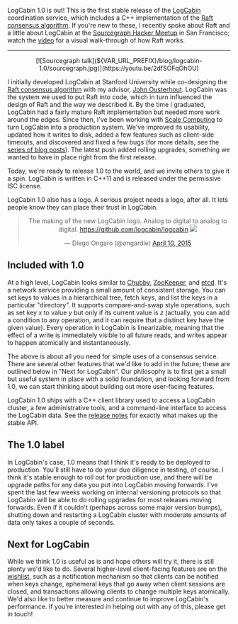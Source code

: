 LogCabin 1.0 is out! This is the first stable release of the
[LogCabin](https://github.com/logcabin/logcabin) coordination service, which
includes a C++ implementation of the
[Raft consensus algorithm](https://raft.github.io). If you're new
to these, I recently spoke about Raft and a little about LogCabin at the
[Sourcegraph Hacker
Meetup](https://www.meetup.com/Sourcegraph-Hacker-Meetup/events/221199291/) in
San Francisco; watch the [video](https://youtu.be/2dfSOFqOhOU) for a visual
walk-through of how Raft works.

---

<center>
[![Sourcegraph talk](${VAR_URL_PREFIX}/blog/logcabin-1.0/sourcegraph.jpg)](https://youtu.be/2dfSOFqOhOU)
</center>

I initially developed LogCabin at Stanford University while co-designing the
[Raft consensus algorithm](https://raft.github.io) with my advisor,
[John Ousterhout](https://web.stanford.edu/~ouster/). LogCabin was the system
we used to put Raft into code, which in turn influenced the design of Raft and
the way we described it. By the time I graduated, LogCabin had a fairly mature
Raft implementation but needed more work around the edges. Since then, I've
been working with [Scale Computing](https://www.scalecomputing.com/) to turn
LogCabin into a production system. We've improved its usability, updated how it
writes to disk, added a few features such as client-side timeouts, and
discovered and fixed a few bugs (for more details, see the [series of blog
posts](${URL_PREFIX}/blog/+logcabin/)). The latest push added rolling
upgrades, something we wanted to have in place right from the first release.

Today, we're ready to release 1.0 to the world, and we invite others to give it
a spin. LogCabin is written in C++11 and is released under the permissive ISC
license.

LogCabin 1.0 also has a logo. A serious project needs a logo, after all. It
lets people know they can place their trust in LogCabin.

<center>
<blockquote>
<p>
The making of the new LogCabin logo. Analog to digital to analog to digital.
<a href="https://github.com/logcabin/logcabin">https://github.com/logcabin/logcabin</a>
<img src="${VAR_URL_PREFIX}/blog/logcabin-1.0/logo.gif" style="max-width: calc(100% - 20px)" />
</p>
&mdash; Diego Ongaro (@ongardie)
<a href="https://twitter.com/ongardie/status/586396192835153921">April 10, 2015</a>
</blockquote>
</center>

Included with 1.0
-----------------

At a high level, LogCabin looks similar to
[Chubby](https://research.google/pubs/pub27897/),
[ZooKeeper](https://zookeeper.apache.org/), and
[etcd](https://github.com/etcd-io/etcd). It's a network service providing a
small amount of consistent storage. You can set keys to values in a
hierarchical tree, fetch keys, and list the keys in a particular "directory".
It supports compare-and-swap style operations, such as set key *x* to value *y*
but only if its current value is *z* (actually, you can add a condition to any
operation, and it can require that a distinct key have the given value). Every
operation in LogCabin is linearizable, meaning that the effect of a write is
immediately visible to all future reads, and writes appear to happen atomically
and instantaneously.

The above is about all you need for simple uses of a consensus service. There
are several other features that we'd like to add in the future; these are
outlined below in "Next for LogCabin". Our philosophy is to first get a
small but useful system in place with a solid foundation, and looking forward
from 1.0, we can start thinking about building out more user-facing features.

LogCabin 1.0 ships with a C++ client library used to access a LogCabin cluster,
a few administrative tools, and a command-line interface to access the LogCabin
data. See the [release
notes](https://github.com/logcabin/logcabin/blob/master/RELEASES.md) for
exactly what makes up the stable API.


The 1.0 label
-------------

In LogCabin's case, 1.0 means that I think it's ready to be deployed to
production. You'll still have to do your due diligence in testing, of course. I
think it's stable enough to roll out for production use, and there will be
upgrade paths for any data you put into LogCabin moving forwards. I've spent
the last few weeks working on internal versioning protocols so that LogCabin
will be able to do rolling upgrades for most releases moving forwards. Even
if it couldn't (perhaps across some major version bumps), shutting down and
restarting a LogCabin cluster with moderate amounts of data only takes a couple
of seconds.


Next for LogCabin
-----------------

While we think 1.0 is useful as is and hope others will try it, there is still
plenty we'd like to do. Several higher-level client-facing features are on the
[wishlist](https://github.com/logcabin/logcabin/labels/wishlist), such as a
notification mechanism so that clients can be notified when keys change,
ephemeral keys that go away when client sessions are closed, and transactions
allowing clients to change multiple keys atomically. We'd also like to better
measure and continue to improve LogCabin's performance. If you're interested in
helping out with any of this, please get in touch!
